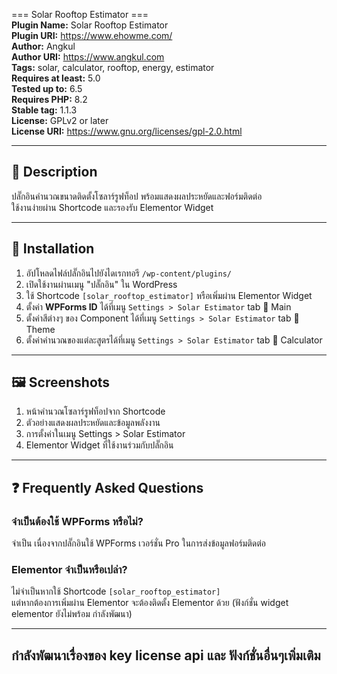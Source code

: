 === Solar Rooftop Estimator ===  
**Plugin Name:** Solar Rooftop Estimator  
**Plugin URI:** https://www.ehowme.com/  
**Author:** Angkul  
**Author URI:** https://www.angkul.com  
**Tags:** solar, calculator, rooftop, energy, estimator  
**Requires at least:** 5.0  
**Tested up to:** 6.5  
**Requires PHP:** 8.2  
**Stable tag:** 1.1.3  
**License:** GPLv2 or later  
**License URI:** https://www.gnu.org/licenses/gpl-2.0.html  

---

## 🧾 Description

ปลั๊กอินคำนวณขนาดติดตั้งโซลาร์รูฟท็อป พร้อมแสดงผลประหยัดและฟอร์มติดต่อ  
ใช้งานง่ายผ่าน Shortcode และรองรับ Elementor Widget

---

## 🚀 Installation

1. อัปโหลดไฟล์ปลั๊กอินไปยังไดเรกทอรี `/wp-content/plugins/`  
2. เปิดใช้งานผ่านเมนู "ปลั๊กอิน" ใน WordPress  
3. ใช้ Shortcode `[solar_rooftop_estimator]` หรือเพิ่มผ่าน Elementor Widget
4. ตั้งค่า **WPForms ID** ได้ที่เมนู `Settings > Solar Estimator` tab 🔧 Main
5. ตั้งค่าสีต่างๆ ของ Component ได้ที่เมนู `Settings > Solar Estimator` tab 🎨 Theme
6. ตั้งค่าคำนวณของแต่ละสูตรได้ที่เมนู `Settings > Solar Estimator` tab 📐 Calculator

---

## 🖼 Screenshots

1. หน้าคำนวณโซลาร์รูฟท็อปจาก Shortcode  
2. ตัวอย่างแสดงผลประหยัดและข้อมูลพลังงาน  
3. การตั้งค่าในเมนู Settings > Solar Estimator  
4. Elementor Widget ที่ใช้งานร่วมกับปลั๊กอิน  

---

## ❓ Frequently Asked Questions

### จำเป็นต้องใช้ WPForms หรือไม่?  
จำเป็น เนื่องจากปลั๊กอินใช้ WPForms เวอร์ชั่น Pro ในการส่งข้อมูลฟอร์มติดต่อ

### Elementor จำเป็นหรือเปล่า?  
ไม่จำเป็นหากใช้ Shortcode `[solar_rooftop_estimator]`  
แต่หากต้องการเพิ่มผ่าน Elementor จะต้องติดตั้ง Elementor ด้วย
(ฟังก์ชั่น widget elementor ยังไม่พร้อม กำลังพัฒนา)

---

กำลังพัฒนาเรื่องของ key license api และ ฟังก์ชั่นอื่นๆเพิ่มเติม
---
